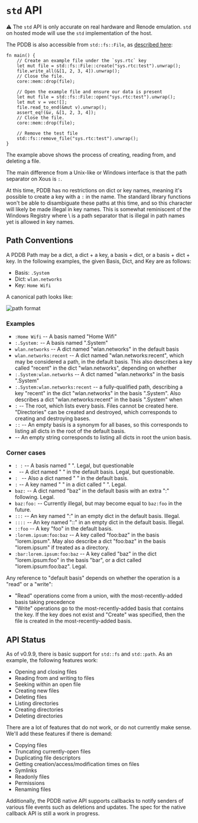 # `std` API

⚠ The `std` API is only accurate on real hardware and Renode emulation. `std` on hosted mode will use the `std` implementation of the host.

The PDDB is also accessible from `std::fs::File`, as [described here](https://xobs.io/experimental-rust-filesystem-and-path-support-for-xous/):

```rust,noplayground,ignore
fn main() {
    // Create an example file under the `sys.rtc` key
    let mut file = std::fs::File::create("sys.rtc:test").unwrap();
    file.write_all(&[1, 2, 3, 4]).unwrap();
    // Close the file.
    core::mem::drop(file);

    // Open the example file and ensure our data is present
    let mut file = std::fs::File::open("sys.rtc:test").unwrap();
    let mut v = vec![];
    file.read_to_end(&mut v).unwrap();
    assert_eq!(&v, &[1, 2, 3, 4]);
    // Close the file.
    core::mem::drop(file);

    // Remove the test file
    std::fs::remove_file("sys.rtc:test").unwrap();
}
```

The example above shows the process of creating, reading from, and deleting a file.

The main difference from a Unix-like or Windows interface is that the path separator on Xous is `:`.

At this time, PDDB has no restrictions on dict or key names, meaning it's possible to create a key with a `:` in the name. The standard library functions won't be able to disambiguate these paths at this time, and so this character will likely be made illegal in key names. This is somewhat reminiscent of the Windows Registry where \ is a path separator that is illegal in path names yet is allowed in key names.

## Path Conventions

A PDDB Path may be a dict, a dict + a key, a basis + dict, or a basis + dict + key.
In the following examples, the given Basis, Dict, and Key are as follows:

* Basis: `.System`
* Dict: `wlan.networks`
* Key: `Home Wifi`

A canonical path looks like:

![path format](images/betrusted-pddb-path-format.png)

### Examples

* `:Home Wifi` -- A basis named "Home Wifi"
* `:.System:` -- A basis named ".System"
* `wlan.networks` -- A dict named "wlan.networks" in the default basis
* `wlan.networks:recent` -- A dict named "wlan.networks:recent", which may be considered a path, in the default basis. This also describes a key called "recent" in the dict "wlan.networks", depending on whether
* `:.System:wlan.networks` -- A dict named "wlan.networks" in the basis ".System"
* `:.System:wlan.networks:recent` -- a fully-qualified path, describing a key "recent" in the dict "wlan.networks" in the basis ".System". Also describes a dict "wlan.networks:recent" in the basis ".System" when
* `:` -- The root, which lists every basis. Files cannot be created here. "Directories" can be
            created and destroyed, which corresponds to creating and destroying bases.
* `::` -- An empty basis is a synonym for all bases, so this corresponds to listing all dicts in the root of the default basis.
*  -- An empty string corresponds to listing all dicts in root the union basis.

### Corner cases

* `: :` -- A basis named " ". Legal, but questionable
* ` ` -- A dict named " " in the default basis. Legal, but questionable.
* `: ` -- Also a dict named " " in the default basis.
* ` : ` -- A key named " " in a dict called " ". Legal.
* `baz:` -- A dict named "baz" in the default basis with an extra ":" following. Legal.
* `baz:foo:` -- Currently illegal, but may become equal to `baz:foo` in the future.
* `:::` -- An key named ":" in an empty dict in the default basis. Illegal.
* `::::` -- An key named "::" in an empty dict in the default basis. Illegal.
* `::foo` -- A key "foo" in the default basis.
* `:lorem.ipsum:foo:baz` -- A key called "foo:baz" in the basis "lorem.ipsum". May also describe a dict "foo:baz" in the basis "lorem.ipsum" if treated as a directory.
* `:bar:lorem.ipsum:foo:baz` -- A key called "baz" in the dict "lorem.ipsum:foo" in
            the basis "bar", or a dict called "lorem.ipsum:foo:baz". Legal.

Any reference to "default basis" depends on whether the operation is a "read" or a "write":

* "Read" operations come from a union, with the most-recently-added basis taking precedence
* "Write" operations go to the most-recently-added basis that contains the key. If the key does not exist and "Create" was specified, then the file is created in the most-recently-added basis.

## API Status

As of v0.9.9, there is basic support for `std::fs` and `std::path`. As an example, the following features work:

- Opening and closing files
- Reading from and writing to files
- Seeking within an open file
- Creating new files
- Deleting files
- Listing directories
- Creating directories
- Deleting directories

There are a lot of features that do not work, or do not currently make sense. We'll add these features if there is demand:

- Copying files
- Truncating currently-open files
- Duplicating file descriptors
- Getting creation/access/modification times on files
- Symlinks
- Readonly files
- Permissions
- Renaming files

Additionally, the PDDB native API supports callbacks to notify senders of various file events such as deletions and updates. The spec for the native callback API is still a work in progress.

